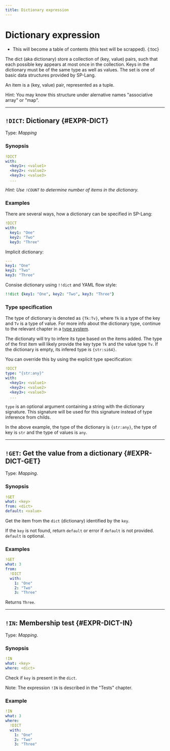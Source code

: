 ```yaml
---
title: Dictionary expression
---
```


# Dictionary expression


* This will become a table of contents (this text will be scrapped).
{:toc}

The dict (aka dictionary) store a collection of (key, value) pairs, such that each possible key appears at most once in the collection.
Keys in the dictionary must be of the same type as well as values.
The set is one of basic data structures provided by SP-Lang.

An item is a (key, value) pair, represented as a tuple.

Hint: You may know this structure under alernative names "associative array" or "map".

--- 

## `!DICT`: Dictionary {#EXPR-DICT}

Type:  _Mapping_

### Synopsis

```yaml
!DICT
with:
  <key1>: <value1>
  <key2>: <value2>
  <key3>: <value3>
  ...
```

_Hint: Use `!COUNT` to determine number of items in the dictionary._


### Examples

There are several ways, how a dictionary can be specified in SP-Lang:

```yaml
!DICT
with:
  key1: "One"
  key2: "Two"
  key3: "Three"
```

Implicit dictionary:

```yaml
---
key1: "One"
key2: "Two"
key3: "Three"
```

Consise dictionary using `!!dict` and YAML flow style:

```yaml
!!dict {key1: "One", key2: "Two", key3: "Three"}
```

### Type specification

The type of dictionary is denoted as `{Tk:Tv}`, where `Tk` is a type of the key and `Tv` is a type of value.
For more info about the dictionary type, continue to the relevant chapter in a [type system](../language/type-system#dictionary).

The dictionaty will try to infere its type based on the items added.
The type of the first item will likely provide the key type `Tk` and the value type `Tv`.
If the dictionary is empty, its infered type is `{str:si64}`.

You can override this by using the explicit type specification:

```yaml
!DICT
type: "{str:any}"
with:
  <key1>: <value1>
  <key2>: <value2>
  <key3>: <value3>
  ...
```

`type` is an optional argument containing a string with the dictionary signature.
This signature will be used for this signature instead of type inference from childs.

In the above example, the type of the dictionary is `{str:any}`, the type of key is `str` and the type of values is `any`.


--- 

## `!GET`: Get the value from a dictionary {#EXPR-DICT-GET}

Type: _Mapping_.


### Synopsis

```yaml
!GET
what: <key>
from: <dict>
default: <value>
```

Get the item from the `dict` (dictionary) identified by the `key`.

If the `key` is not found, return `default` or error if `default` is not provided.
`default` is optional.

### Examples

```yaml
!GET
what: 3
from:
  !DICT
  with:
    1: "One"
    2: "Two"
    3: "Three"
```

Returns `Three`.

--- 

## `!IN`: Membership test {#EXPR-DICT-IN}

Type: _Mapping_.

### Synopsis

```yaml
!IN
what: <key>
where: <dict>
```

Check if `key` is present in the `dict`.

Note: The expression `!IN` is described in the "Tests" chapter.

### Example

```yaml
!IN
what: 3
where:
  !DICT
  with:
    1: "One"
    2: "Two"
    3: "Three"
```
